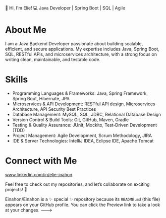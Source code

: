 👋 Hi, I'm Elie!
💻 Java Developer | Spring Boot | SQL | Agile

# About Me
 I am a Java Backend Developer passionate about building scalable, efficient, and secure applications. 
 My expertise includes Java, Spring Boot, SQL, RESTful APIs, and microservices architecture, with a strong focus on writing clean, maintainable, and testable code.


# Skills
  - Programming Languages & Frameworks: Java, Spring Framework, Spring Boot, Hibernate, JPA
  - Microservices & API Development: RESTful API design, Microservices Architecture, API Security Best Practices
  - Database Management: MySQL, SQL, JDBC, Relational Database Design
  - Version Control & Build Tools: Git, GitHub, Maven, Gradle
  - Testing & Quality Assurance: JUnit, Mockito, Test-Driven Development (TDD)
  - Project Management: Agile Development, Scrum Methodology, JIRA
  - IDE & Server Technologies: IntelliJ IDEA, Eclipse IDE, Apache Tomcat


# Connect with Me
  www.linkedin.com/in/elie-inahon

  Feel free to check out my repositories, and let’s collaborate on exciting projects! 🚀

  
Einahon/Einahon is a ✨ special ✨ repository because its `README.md` (this file) appears on your GitHub profile.
You can click the Preview link to take a look at your changes.
--->
